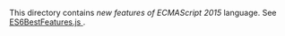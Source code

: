 This directory contains *new features of ECMAScript 2015* language.
See <a href="https://github.com/DominikStyp/javascript-stuff/blob/gh-pages/ES6_Learning/src/ES6BestFeatures.js"> ES6BestFeatures.js </a>.


